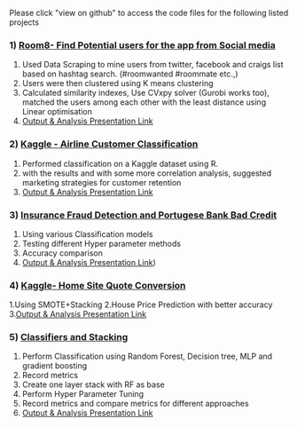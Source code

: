 Please click "view on github" to access the code files for the following listed projects

### 1) [Room8- Find Potential users for the app from Social media](https://github.com/sowmya2790/Machine-Learning/tree/main/RoomMate%20Matching)

1. Used Data Scraping to mine users from twitter, facebook and craigs list based on hashtag search. (#roomwanted #roommate etc.,)
2. Users were then clustered using K means clustering
3. Calculated similarity indexes, Use CVxpy solver (Gurobi works too), matched the users among each other with the least distance using Linear optimisation 
4. [Output & Analysis Presentation Link](https://github.com/sowmya2790/Machine-Learning/blob/1b5ce695286c2e7fb5c89efa13bdda7c3b2d79ca/Output%20files/Room8_Presentation.pdf)

### 2) [Kaggle - Airline Customer Classification](https://github.com/sowmya2790/Machine-Learning/tree/main/Kaggle_AirlineData_Classification)

1. Performed classification on a Kaggle dataset using R.
2. with the results and with some more correlation analysis, suggested marketing strategies for customer retention
3. [Output & Analysis Presentation Link](https://github.com/sowmya2790/Machine-Learning/blob/eaf667263058c539e9df7ef11e62045a40fb6f37/Output%20files/Invistico%20Airlines.pdf)

### 3) [Insurance Fraud Detection and Portugese Bank Bad Credit](https://github.com/sowmya2790/Machine-Learning/tree/main/Portugese%20Bank-Bad%20Credits%20and%20Insurance%20Fraud%20detection)

1. Using various Classification models
2. Testing different Hyper parameter methods
3. Accuracy comparison 
4. [Output & Analysis Presentation Link](https://github.com/sowmya2790/Machine-Learning/blob/25e1bca06e8dcae87fc47723775e9ee8c038de08/Output%20files/Classification%20and%20Hyperparameter%20tuning.pdf))

### 4) [Kaggle- Home Site Quote Conversion](https://github.com/sowmya2790/Machine-Learning/tree/main/Home-Site%20Quote%20Conversion)

1.Using SMOTE+Stacking 
2.House Price Prediction with better accuracy
3.[Output & Analysis Presentation Link](https://github.com/sowmya2790/Machine-Learning/blob/94a5b8cc3e049289f49a01bc88722ce7b21fa088/Output%20files/Homesite%20Quote.pdf)

### 5) [Classifiers and Stacking](https://github.com/sowmya2790/Machine-Learning/tree/main/Stacking)
1. Perform Classification using Random Forest, Decision tree, MLP and gradient boosting
2. Record metrics
3. Create one layer stack with RF as base
4. Perform Hyper Parameter Tuning
5. Record metrics and compare metrics for different approaches
6. [Output & Analysis Presentation Link](https://github.com/sowmya2790/Machine-Learning/blob/50c2ab18685e40d2a60e04d0ab00885f559b0230/Output%20files/Stacking.pdf)



